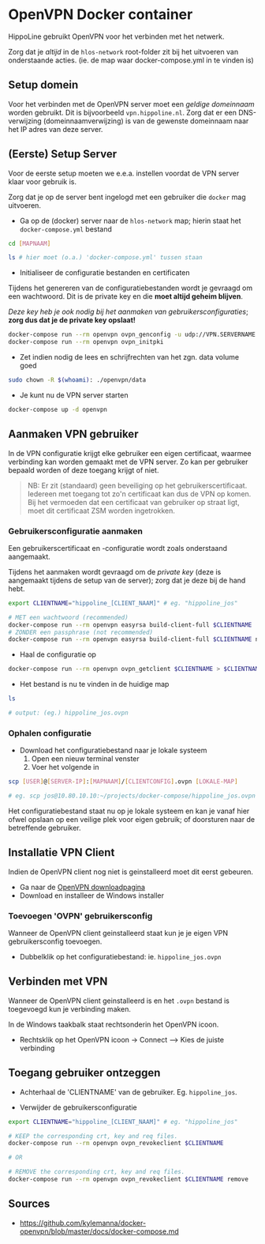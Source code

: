 # OpenVPN Docker container

HippoLine gebruikt OpenVPN voor het verbinden met het netwerk.

Zorg dat je *altijd* in de `hlos-network` root-folder zit bij het uitvoeren van onderstaande acties. (ie. de map waar docker-compose.yml in te vinden is)

## Setup domein

Voor het verbinden met de OpenVPN server moet een *geldige domeinnaam* worden gebruikt. Dit is bijvoorbeeld `vpn.hippoline.nl`. Zorg dat er een DNS-verwijzing (domeinnaamverwijzing) is van de gewenste domeinnaam naar het IP adres van deze server.

## (Eerste) Setup Server

Voor de eerste setup moeten we e.e.a. instellen voordat de VPN server klaar voor gebruik is.

Zorg dat je op de server bent ingelogd met een gebruiker die `docker` mag uitvoeren.

- Ga op de (docker) server naar de `hlos-network` map; hierin staat het `docker-compose.yml` bestand

```bash
cd [MAPNAAM]

ls # hier moet (o.a.) 'docker-compose.yml' tussen staan
```

- Initialiseer de configuratie bestanden en certificaten

Tijdens het genereren van de configuratiebestanden wordt je gevraagd om een wachtwoord. Dit is de private key en die **moet altijd geheim blijven**. 

*Deze key heb je ook nodig bij het aanmaken van gebruikersconfiguraties*; **zorg dus dat je de private key opslaat!**

```bash
docker-compose run --rm openvpn ovpn_genconfig -u udp://VPN.SERVERNAME.COM
docker-compose run --rm openvpn ovpn_initpki
```

- Zet indien nodig de lees en schrijfrechten van het zgn. data volume goed

```bash
sudo chown -R $(whoami): ./openvpn/data
```

- Je kunt nu de VPN server starten

```bash
docker-compose up -d openvpn
```

## Aanmaken VPN gebruiker

In de VPN configuratie krijgt elke gebruiker een eigen certificaat, waarmee verbinding kan worden gemaakt met de VPN server. Zo kan per gebruiker bepaald worden of deze toegang krijgt of niet.

> NB: Er zit (standaard) geen beveiliging op het gebruikerscertificaat. Iedereen met toegang tot zo'n certificaat kan dus de VPN op komen. Bij het vermoeden dat een certificaat van gebruiker op straat ligt, moet dit certificaat ZSM worden ingetrokken.

### Gebruikersconfiguratie aanmaken

Een gebruikerscertificaat en -configuratie wordt zoals onderstaand aangemaakt. 

Tijdens het aanmaken wordt gevraagd om de *private key* (deze is aangemaakt tijdens de setup van de server); zorg dat je deze bij de hand hebt.

```bash
export CLIENTNAME="hippoline_[CLIENT_NAAM]" # eg. "hippoline_jos"

# MET een wachtwoord (recommended)
docker-compose run --rm openvpn easyrsa build-client-full $CLIENTNAME
# ZONDER een passphrase (not recommended)
docker-compose run --rm openvpn easyrsa build-client-full $CLIENTNAME nopass
```

- Haal de configuratie op

```bash
docker-compose run --rm openvpn ovpn_getclient $CLIENTNAME > $CLIENTNAME.ovpn
```

- Het bestand is nu te vinden in de huidige map

```bash
ls

# output: (eg.) hippoline_jos.ovpn
```

### Ophalen configuratie

- Download het configuratiebestand naar je lokale systeem
    1. Open een nieuw terminal venster
    2. Voer het volgende in

```bash
scp [USER]@[SERVER-IP]:[MAPNAAM]/[CLIENTCONFIG].ovpn [LOKALE-MAP]

# eg. scp jos@10.80.10.10:~/projects/docker-compose/hippoline_jos.ovpn ~/Desktop/hippoline_jos.ovpn
```

Het configuratiebestand staat nu op je lokale systeem en kan je vanaf hier ofwel opslaan op een veilige plek voor eigen gebruik; of doorsturen naar de betreffende gebruiker.

## Installatie VPN Client

Indien de OpenVPN client nog niet is geinstalleerd moet dit eerst gebeuren.

- Ga naar de [OpenVPN downloadpagina](https://openvpn.net/index.php/open-source/downloads.html)
- Download en installeer de Windows installer

### Toevoegen 'OVPN' gebruikersconfig

Wanneer de OpenVPN client geinstalleerd staat kun je je eigen VPN gebruikersconfig toevoegen.

- Dubbelklik op het configuratiebestand: ie. `hippoline_jos.ovpn`

## Verbinden met VPN

Wanneer de OpenVPN client geinstalleerd is en het `.ovpn` bestand is toegevoegd kun je verbinding maken.

In de Windows taakbalk staat rechtsonderin het OpenVPN icoon.

- Rechtsklik op het OpenVPN icoon -> Connect --> Kies de juiste verbinding

## Toegang gebruiker ontzeggen

- Achterhaal de 'CLIENTNAME' van de gebruiker. Eg. `hippoline_jos`.

- Verwijder de gebruikersconfiguratie

```bash
export CLIENTNAME="hippoline_[CLIENT_NAAM]" # eg. "hippoline_jos"

# KEEP the corresponding crt, key and req files.
docker-compose run --rm openvpn ovpn_revokeclient $CLIENTNAME

# OR

# REMOVE the corresponding crt, key and req files.
docker-compose run --rm openvpn ovpn_revokeclient $CLIENTNAME remove
```

## Sources

- <https://github.com/kylemanna/docker-openvpn/blob/master/docs/docker-compose.md>